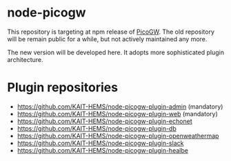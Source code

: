 # node-picogw

This repository is targeting at npm release of [PicoGW](https://github.com/KAIT-HEMS/PicoGW).
The old repository will be remain public for a while, but not actively maintained any more.

The new version will be developed here. It adopts more sophisticated plugin architecture.

# Plugin repositories

+ https://github.com/KAIT-HEMS/node-picogw-plugin-admin  (mandatory)
+ https://github.com/KAIT-HEMS/node-picogw-plugin-web  (mandatory)
+ https://github.com/KAIT-HEMS/node-picogw-plugin-echonet
+ https://github.com/KAIT-HEMS/node-picogw-plugin-db
+ https://github.com/KAIT-HEMS/node-picogw-plugin-openweathermap
+ https://github.com/KAIT-HEMS/node-picogw-plugin-slack
+ https://github.com/KAIT-HEMS/node-picogw-plugin-healbe
